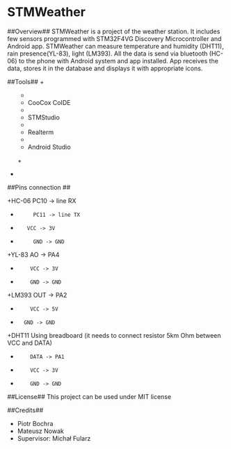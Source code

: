 # STMWeather
##Overview##
STMWeather is a project of the weather station. It includes few sensors programmed with STM32F4VG Discovery Microcontroller and Android app. 
STMWeather can measure temperature and humidity (DHT11), rain presence(YL-83), light (LM393). 
All the data is send via bluetooth (HC-06) to the phone with Android system and app installed.
App receives the data, stores it in the database and displays it with appropriate icons.

##Tools##
 +<ul>
 +  <li>CooCox CoIDE</li>
 +  <li>STMStudio</li>
 +  <li>Realterm</li>
 +  <li>Android Studio</li>
 +</ul>
 
 +
##Pins connection ##
 
+HC-06   PC10 -> line RX 
+	       PC11 -> line TX 
+        VCC -> 3V
+	       GND -> GND 

+YL-83 	AO -> PA4 
+	      VCC -> 3V 
+	      GND -> GND 

+LM393  OUT -> PA2 
+	      VCC -> 5V 
+       GND -> GND 

+DHT11	Using breadboard (it needs to connect resistor 5km Ohm between VCC and DATA)
+	      DATA -> PA1
+	      VCC -> 3V
+	      GND -> GND

##License##
 This project can be used under MIT license
 
##Credits##
 <ul>
 <li>Piotr Bochra</li>
 <li>Mateusz Nowak</li>
 <li>Supervisor: Michał Fularz</li>
 </ul>
